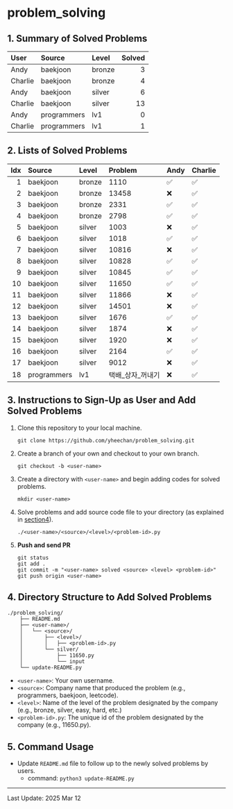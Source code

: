 # problem_solving

## 1. Summary of Solved Problems
<!-- START_TABLE_SUMMARY -->
| User    | Source      | Level   |   Solved |
|:--------|:------------|:--------|---------:|
| Andy    | baekjoon    | bronze  |        3 |
| Charlie | baekjoon    | bronze  |        4 |
| Andy    | baekjoon    | silver  |        6 |
| Charlie | baekjoon    | silver  |       13 |
| Andy    | programmers | lv1     |        0 |
| Charlie | programmers | lv1     |        1 |
<!-- END_TABLE_SUMMARY -->

## 2. Lists of Solved Problems
<!-- START_TABLE_LIST -->
|   Idx | Source      | Level   | Problem   | Andy   | Charlie   |
|------:|:------------|:--------|:----------|:-------|:----------|
|     1 | baekjoon    | bronze  | 1110      | ✅      | ✅         |
|     2 | baekjoon    | bronze  | 13458     | ❌      | ✅         |
|     3 | baekjoon    | bronze  | 2331      | ✅      | ✅         |
|     4 | baekjoon    | bronze  | 2798      | ✅      | ✅         |
|     5 | baekjoon    | silver  | 1003      | ❌      | ✅         |
|     6 | baekjoon    | silver  | 1018      | ✅      | ✅         |
|     7 | baekjoon    | silver  | 10816     | ❌      | ✅         |
|     8 | baekjoon    | silver  | 10828     | ✅      | ✅         |
|     9 | baekjoon    | silver  | 10845     | ✅      | ✅         |
|    10 | baekjoon    | silver  | 11650     | ✅      | ✅         |
|    11 | baekjoon    | silver  | 11866     | ❌      | ✅         |
|    12 | baekjoon    | silver  | 14501     | ❌      | ✅         |
|    13 | baekjoon    | silver  | 1676      | ✅      | ✅         |
|    14 | baekjoon    | silver  | 1874      | ❌      | ✅         |
|    15 | baekjoon    | silver  | 1920      | ❌      | ✅         |
|    16 | baekjoon    | silver  | 2164      | ✅      | ✅         |
|    17 | baekjoon    | silver  | 9012      | ❌      | ✅         |
|    18 | programmers | lv1     | 택배_상자_꺼내기 | ❌      | ✅         |
<!-- END_TABLE_LIST -->

## 3. Instructions to Sign-Up as User and Add Solved Problems
1. Clone this repository to your local machine.
    ```
    git clone https://github.com/yheechan/problem_solving.git
    ```
2. Create a branch of your own and checkout to your own branch.
    ```
    git checkout -b <user-name>
    ```
3. Create a directory with ``<user-name>`` and begin adding codes for solved problems.
    ```
    mkdir <user-name>
    ```
4. Solve problems and add source code file to your directory (as explained in [section4](#4-directory-structure-to-add-solved-problems)).
    ```
    ./<user-name>/<source>/<level>/<problem-id>.py
    ```
5. **Push and send PR**
    ```
    git status
    git add .
    git commit -m "<user-name> solved <source> <level> <problem-id>"
    git push origin <user-name>
    ```

## 4. Directory Structure to Add Solved Problems
```
./problem_solving/
    ├── README.md
    ├── <user-name>/
    │   └── <source>/
    │       ├── <level>/
    │       │   ├── <problem-id>.py
    │       └── silver/
    │           ├── 11650.py
    │           └── input
    └── update-README.py
```
* ``<user-name>``: Your own username.
* ``<source>``: Company name that produced the problem (e.g., programmers, baekjoon, leetcode).
* ``<level>``: Name of the level of the problem designated by the company (e.g., bronze, silver, easy, hard, etc.)
* ``<problem-id>.py``: The unique id of the problem designated by the company (e.g., 11650.py).


## 5. Command Usage
* Update ``README.md`` file to follow up to the newly solved problems by users.
  * command: ``python3 update-README.py``

---

<!-- START_LAST_UPDATED -->
Last Update: 2025 Mar 12
<!-- END_LAST_UPDATED -->
